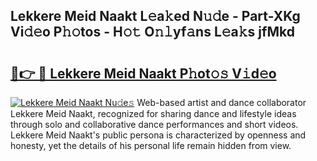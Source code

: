 ## Lekkere Meid Naakt L𝚎a𝚔ed N𝚞𝚍e - Part-XKg Vi𝚍𝚎o P𝚑𝚘tos - H𝚘𝚝 O𝚗𝚕yf𝚊ns L𝚎a𝚔s jfMkd

# <h2><a href="http://kf0fyy4.oniu.top/?m=Lekkere+Meid+Naakt">🔗👉 🔴 Lekkere Meid Naakt P𝚑ot𝚘𝚜 V𝚒d𝚎o</a></h2>

[![Lekkere Meid Naakt Nu𝚍e𝚜](https://i.imgur.com/0qMVB7G.gif)](http://kf0fyy4.oniu.top/?m=Lekkere+Meid+Naakt)
Web-based artist and dance collaborator Lekkere Meid Naakt, recognized for sharing dance and lifestyle ideas through solo and collaborative dance performances and short videos. Lekkere Meid Naakt's public persona is characterized by openness and honesty, yet the details of his personal life remain hidden from view.  
